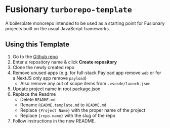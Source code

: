 # Fusionary `turborepo-template`

A boilerplate monorepo intended to be used as a starting point for Fusionary projects built on the usual JavaScript frameworks.

## Using this Template

1. Go to the [Github repo](https://github.com/new?owner=fusionary&template_name=turborepo-template&template_owner=fusionary)
2. Enter a repository name & click __Create repository__
3. Clone the newly created repo
4. Remove unused apps (e.g. for full-stack Payload app remove `web` or for a NextJS only app remove `payload`)
   - Also remove any out of scope items from `.vscode/launch.json`
5. Update project name in root package.json
6. Replace the Readme
   - Delete `README.md`
   - Rename `README.template.md` to `README.md`
   - Replace `{Project Name}` with the proper name of the project
   - Replace `{repo-name}` with the slug of the repo
7. Follow instructions in the new README.
